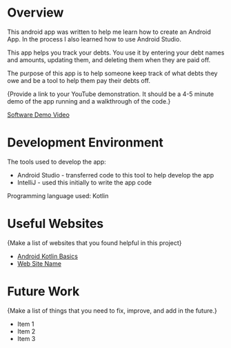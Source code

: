 # Overview

This android app was written to help me learn how to create an Android App. In the process I also learned how to use Android Studio.

This app helps you track your debts.  You use it by entering your debt names and amounts, updating them, and deleting them when they are paid off.

The purpose of this app is to help someone keep track of what debts they owe and be a tool to help them pay their debts off.

{Provide a link to your YouTube demonstration.  It should be a 4-5 minute demo of the app running and a walkthrough of the code.}

[Software Demo Video](http://youtube.link.goes.here)

# Development Environment

The tools used to develop the app:
* Android Studio - transferred code to this tool to help develop the app
* IntelliJ - used this initially to write the app code

Programming language used:
Kotlin

# Useful Websites

{Make a list of websites that you found helpful in this project}
* [Android Kotlin Basics](https://developer.android.com/courses/android-basics-kotlin/unit-1)
* [Web Site Name](http://url.link.goes.here)

# Future Work

{Make a list of things that you need to fix, improve, and add in the future.}
* Item 1
* Item 2
* Item 3